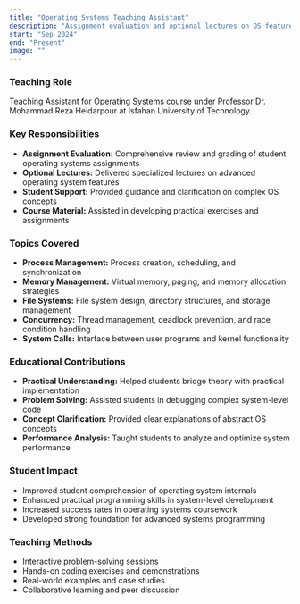 ```yaml
---
title: "Operating Systems Teaching Assistant"
description: "Assignment evaluation and optional lectures on OS features"
start: "Sep 2024"
end: "Present"
image: ""
---
```


### Teaching Role
Teaching Assistant for Operating Systems course under Professor Dr. Mohammad Reza Heidarpour at Isfahan University of Technology.

### Key Responsibilities
- **Assignment Evaluation:** Comprehensive review and grading of student operating systems assignments
- **Optional Lectures:** Delivered specialized lectures on advanced operating system features
- **Student Support:** Provided guidance and clarification on complex OS concepts
- **Course Material:** Assisted in developing practical exercises and assignments

### Topics Covered
- **Process Management:** Process creation, scheduling, and synchronization
- **Memory Management:** Virtual memory, paging, and memory allocation strategies
- **File Systems:** File system design, directory structures, and storage management
- **Concurrency:** Thread management, deadlock prevention, and race condition handling
- **System Calls:** Interface between user programs and kernel functionality

### Educational Contributions
- **Practical Understanding:** Helped students bridge theory with practical implementation
- **Problem Solving:** Assisted students in debugging complex system-level code
- **Concept Clarification:** Provided clear explanations of abstract OS concepts
- **Performance Analysis:** Taught students to analyze and optimize system performance

### Student Impact
- Improved student comprehension of operating system internals
- Enhanced practical programming skills in system-level development
- Increased success rates in operating systems coursework
- Developed strong foundation for advanced systems programming

### Teaching Methods
- Interactive problem-solving sessions
- Hands-on coding exercises and demonstrations
- Real-world examples and case studies
- Collaborative learning and peer discussion

